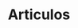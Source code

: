 ---
language: es
layout: blog
title: Articulos
permalink: /blog/
url-otro-idioma: /en/blog/

portada: Portada
portada-subscripcion: Subscríbete a nuestro Blog
portada-linkatodos: Ver todos los posts
categoria2-slug: cultura-libre
categoria3-slug: ciudad-para-todos
categoria4-slug: colaborativa
---
